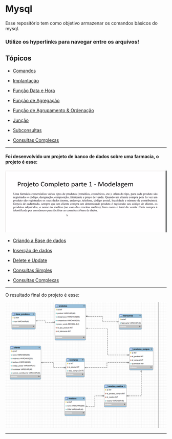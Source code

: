 # Mysql

Esse repositório tem como objetivo armazenar os comandos básicos do mysql.

### Utilize os hyperlinks para navegar entre os arquivos! 

## Tópicos

- [Comandos](/Banco%20de%20Dados%20Relacionais/mysql/comandos.md)

- [Implantação](/Banco%20de%20Dados%20Relacionais/mysql/secao04.sql)

- [Função Data e Hora](/Banco%20de%20Dados%20Relacionais/mysql/data_e_hora.sql)

- [Função de Agregação](/Banco%20de%20Dados%20Relacionais/mysql/func_agregacao.sql)

- [Função de Agrupamento & Ordenação](/Banco%20de%20Dados%20Relacionais/mysql/func_agrupamento_&_ordenacao.sql)

- [Junção](/Banco%20de%20Dados%20Relacionais/mysql/juncao.sql)

- [Subconsultas](/Banco%20de%20Dados%20Relacionais/mysql/subconsultas.sql)

- [Consultas Complexas](/Banco%20de%20Dados%20Relacionais/mysql/secao05.sql)

---

#### Foi desenvolvido um projeto de banco de dados sobre uma farmacia, o projeto é esse: 

![Projeto](/Banco%20de%20Dados%20Relacionais/mysql/projeto/projeto.png)


- [Criando a Base de dados](/Banco%20de%20Dados%20Relacionais/mysql/projeto/criando_data_base.sql)

- [Inserção de dados](/Banco%20de%20Dados%20Relacionais/mysql/projeto/inserindo_dados_na_tabela.sql)

- [Delete e Update](/Banco%20de%20Dados%20Relacionais/mysql/projeto/delete_e_update.sql)

- [Consultas Simples](/Banco%20de%20Dados%20Relacionais/mysql/projeto/consultas_simples.sql)

- [Consultas Complexas](/Banco%20de%20Dados%20Relacionais/mysql/projeto/consulta_complexa.sql)

---

O resultado final do projeto é esse:

![Resultado](/Banco%20de%20Dados%20Relacionais/mysql/projeto/farmacia.png)

---
